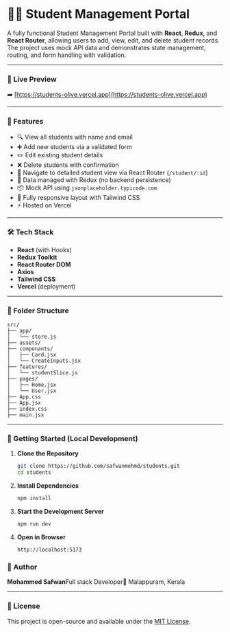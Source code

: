 # 🧑‍🎓 Student Management Portal

A fully functional Student Management Portal built with **React**, **Redux**, and **React Router**, allowing users to add, view, edit, and delete student records. The project uses mock API data and demonstrates state management, routing, and form handling with validation.

---

### 🔗 Live Preview

➡️ [https://students-olive.vercel.app](https://students-olive.vercel.app)

---

### 📌 Features

- 🔍 View all students with name and email
- ➕ Add new students via a validated form
- ✏️ Edit existing student details
- ❌ Delete students with confirmation
- 🔗 Navigate to detailed student view via React Router (`/student/:id`)
- 🔁 Data managed with Redux (no backend persistence)
- 📦 Mock API using `jsonplaceholder.typicode.com`
- 🎨 Fully responsive layout with Tailwind CSS
- ⚡ Hosted on Vercel

---

### 🛠️ Tech Stack

- **React** (with Hooks)
- **Redux Toolkit**
- **React Router DOM**
- **Axios**
- **Tailwind CSS**
- **Vercel** (deployment)

---

### 📂 Folder Structure

```
src/
├── app/
│   └── store.js
├── assets/
├── componants/
│   ├── Card.jsx
│   └── CreateInputs.jsx
├── features/
│   └── studentSlice.js
├── pages/
│   ├── Home.jsx
│   └── User.jsx
├── App.css
├── App.jsx
├── index.css
├── main.jsx
```

---

### 🚀 Getting Started (Local Development)

1. **Clone the Repository**

   ```bash
   git clone https://github.com/safwanmohmd/students.git
   cd students
   ```

2. **Install Dependencies**

   ```bash
   npm install
   ```

3. **Start the Development Server**

   ```bash
   npm run dev
   ```

4. **Open in Browser**

   ```
   http://localhost:5173
   ```



### 🙌 Author

**Mohammed Safwan**Full stack Developer📍 Malappuram, Kerala

---

### 📜 License

This project is open-source and available under the [MIT License](LICENSE).
